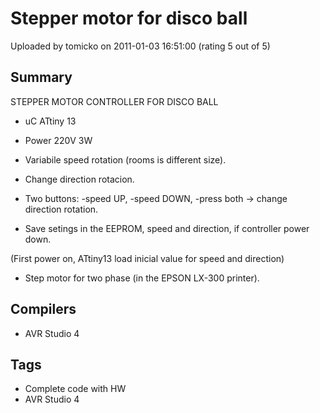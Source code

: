 # Stepper motor for disco ball

Uploaded by tomicko on 2011-01-03 16:51:00 (rating 5 out of 5)

## Summary

STEPPER MOTOR CONTROLLER FOR DISCO BALL  

- uC ATtiny 13  

- Power 220V 3W  

- Variabile speed rotation (rooms is different size).  

- Change direction rotacion.  

- Two buttons: -speed UP, -speed DOWN, -press both -> change direction rotation.  

- Save setings in the EEPROM, speed and direction, if controller power down.  

(First power on, ATtiny13 load inicial value for speed and direction)  

- Step motor for two phase (in the EPSON LX-300 printer).

## Compilers

- AVR Studio 4

## Tags

- Complete code with HW
- AVR Studio 4
